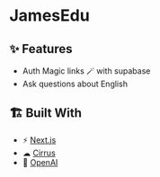 # JamesEdu

## ✨ Features
- Auth Magic links 🪄 with supabase
- Ask questions about English

## 🏗️ Built With

- ⚡ [Next.js](https://nextjs.org/)
- ☁ [Cirrus](https://www.cirrus-ui.com/)
- 🤖 [OpenAI](https://chat.openai.com/chat)
